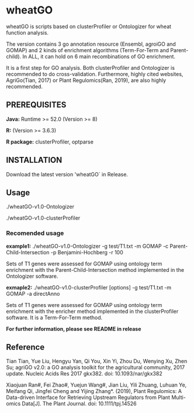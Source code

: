 # wheatGO
wheatGO is scripts based on clusterProfiler or Ontologizer for wheat function analysis.

The version contains 3 go annotation resource (Ensembl, agroiGO and GOMAP) and 2 kinds of enrichment algorithms (Term-For-Term and Parent-child). In ALL, it can hold on 6 main recombinations of GO enrichment.

It is a first step for GO analysis. Both clusterProfiler and Ontologizer is recommended to do cross-validation. Furthermore, highly cited websites, AgriGo(Tian, 2017) or Plant Regulomics(Ran, 2019), are also highly recommended.

## PREREQUISITES

**Java:**  Runtime >= 52.0 (Version >= 8)

**R:** (Version >=  3.6.3)

**R package:** clusterProfiler, optparse


## INSTALLATION

Download the latest version 'wheatGO`  in Release.

## Usage
./wheatGO-v1.0-Ontologizer

./wheatGO-v1.0-clusterProfiler

### Recomended usage
**example1:** ./wheatGO-v1.0-Ontologizer -g test/T1.txt -m GOMAP -c Parent-Child-Intersection -p Benjamini-Hochberg -r 100

Sets of T1 genes were assessed for GOMAP using ontology term enrichment with the Parent-Child-Intersection method implemented in the Ontologizer software.


**exmaple2:** ./wheatGO-v1.0-clusterProfiler [options] -g test/T1.txt -m GOMAP -a directAnno

Sets of T1 genes were assessed for GOMAP using ontology term enrichment with the enricher method implemented in the clusterProfiler software. It is a Term-For-Term method.

**For further information, please see README in release**

## Reference
Tian Tian, Yue Liu, Hengyu Yan, Qi You, Xin Yi, Zhou Du, Wenying Xu, Zhen Su; agriGO v2.0: a GO analysis toolkit for the agricultural community, 2017 update. Nucleic Acids Res 2017 gkx382. doi: 10.1093/nar/gkx382

Xiaojuan Ran#, Fei Zhao#, Yuejun Wang#, Jian Liu, Yili Zhuang, Luhuan Ye, Meifang Qi, Jingfei Cheng and Yijing Zhang*. (2019), Plant Regulomics: A Data-driven Interface for Retrieving Upstream Regulators from Plant Multi-omics Data[J]. The Plant Journal. doi: 10.1111/tpj.14526
